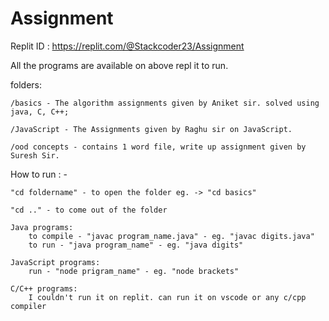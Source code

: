 # Assignment

 Replit ID : https://replit.com/@Stackcoder23/Assignment

 All the programs are available on above repl it to run.

 folders:

    /basics - The algorithm assignments given by Aniket sir. solved using java, C, C++;

    /JavaScript - The Assignments given by Raghu sir on JavaScript.

    /ood concepts - contains 1 word file, write up assignment given by Suresh Sir.


How to run : - 

    "cd foldername" - to open the folder eg. -> "cd basics"

    "cd .." - to come out of the folder 

    Java programs: 
        to compile - "javac program_name.java" - eg. "javac digits.java"
        to run - "java program_name" - eg. "java digits"

    JavaScript programs:
        run - "node prigram_name" - eg. "node brackets"

    C/C++ programs:
        I couldn't run it on replit. can run it on vscode or any c/cpp compiler
